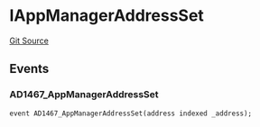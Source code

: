 # IAppManagerAddressSet
[Git Source](https://github.com/thrackle-io/tron/blob/67919752074a6ad99319926c762bce79963a8aa4/src/common/IEvents.sol)


## Events
### AD1467_AppManagerAddressSet

```solidity
event AD1467_AppManagerAddressSet(address indexed _address);
```

